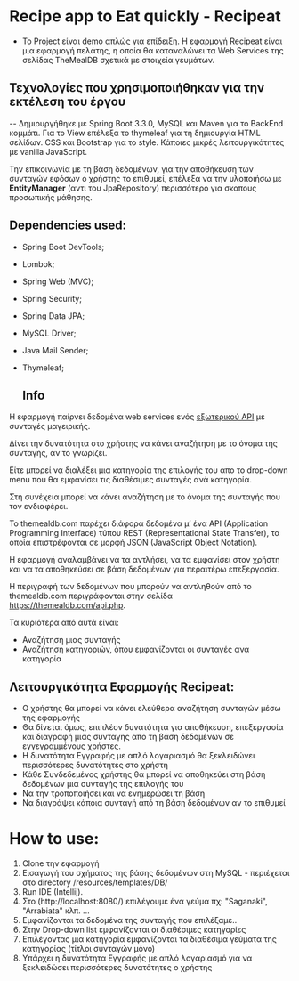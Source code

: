 # Recipe app to Eat quickly  - Recipeat
- Το Project είναι demo απλώς για επίδειξη.
Η εφαρμογή Recipeat είναι μια εφαρμογή πελάτης, η οποία θα καταναλώνει τα Web Services
  της σελίδας TheMealDB σχετικά με στοιχεία γευμάτων.

## Τεχνολογίες που χρησιμοποιήθηκαν για την εκτέλεση του έργου
-- Δημιουργήθηκε με Spring Boot 3.3.0, MySQL και Maven για το BackEnd κομμάτι. Για το View επέλεξα το thymeleaf για τη δημιουργία HTML σελίδων. CSS και Bootstrap για το style. Κάποιες μικρές λειτουργικότητες με vanilla JavaScript.
  
Την επικοινωνία με τη βάση δεδομένων, για την αποθήκευση των συνταγών εφόσων ο χρήστης το επιθυμεί, επέλεξα να την υλοποιήσω με **EntityManager** (αντι του JpaRepository) περισσότερο για σκοπους προσωπικής μάθησης.

## Dependencies used:
- Spring Boot DevTools;
- Lombok;
- Spring Web (MVC);
- Spring Security;
- Spring Data JPA;
- MySQL Driver;
- Java Mail Sender;
- Thymeleaf;

  ## Info
Η εφαρμογή παίρνει δεδομένα web services ενός [εξωτερικού ΑPI](https://themealdb.com/api.php) με συνταγές μαγειρικής.
  
Δίνει την δυνατότητα στο χρήστης να κάνει αναζήτηση με το όνομα της συνταγής, αν το γνωρίζει. 

Είτε μπορεί να διαλέξει μια κατηγορία της επιλογής του απο το drop-down menu που θα εμφανίσει τις διαθέσιμες συνταγές ανά κατηγορία.

Στη συνέχεια μπορεί να κάνει αναζήτηση με το όνομα της συνταγής που τον ενδιαφέρει.

Το themealdb.com παρέχει διάφορα δεδομένα μ’ ένα API (Application Programming Interface) τύπου REST (Representational State Transfer), 
τα οποία επιστρέφονται σε μορφή JSON (JavaScript Object Notation). 

Η εφαρμογή αναλαμβάνει να τα αντλήσει, να τα εμφανίσει στον χρήστη και να τα αποθηκεύσει σε βάση δεδομένων για περαιτέρω επεξεργασία.

Η περιγραφή των δεδομένων που μπορούν να αντληθούν από το themealdb.com  περιγράφονται στην σελίδα https://themealdb.com/api.php. 

Τα κυριότερα από αυτά είναι:
- Αναζήτηση μιας συνταγής
- Αναζήτηση κατηγοριών, όπου εμφανίζονται οι συνταγές ανα κατηγορία

## Λειτουργικότητα Εφαρμογής Recipeat:
- Ο χρήστης θα μπορεί να κάνει ελεύθερα αναζήτηση συνταγών μέσω της εφαρμογής
- Θα δίνεται όμως, επιπλέον δυνατότητα για αποθήκευση, επεξεργασία και διαγραφή μιας συνταγης απο τη βάση δεδομένων σε εγγεγραμμένους χρήστες.
- Η δυνατότητα Εγγραφής με απλό λογαριασμό θα ξεκλειδώνει περισσότερες δυνατότητες στο χρήστη
- Κάθε Συνδεδεμένος χρήστης θα μπορεί να αποθηκεύει στη βάση δεδομένων μια συνταγής της επιλογής του
- Να την τροποποιήσει και να ενημερώσει τη βάση
- Να διαγράψει κάποια συνταγή από τη βάση δεδομένων αν το επιθυμεί
  
 # How to use:
1. Clone την εφαρμογή
2. Εισαγωγή του σχήματος της βάσης δεδομένων στη MySQL - περιέχεται στο directory /resources/templates/DB/
3. Run IDE (Intellij). 
4. Στο (http://localhost:8080/) επιλέγουμε ένα γεύμα πχ: "Saganaki", "Arrabiata" κλπ. ...
5. Εμφανίζονται τα δεδομένα της συνταγής που επιλέξαμε..
6. Στην Drop-down list εμφανίζονται οι διαθέσιμες κατηγορίες
7. Επιλέγοντας μια κατηγορία εμφανίζονται τα διαθέσιμα γεύματα της κατηγορίας (τίτλοι συνταγών μόνο)
8. Υπάρχει η δυνατότητα Εγγραφής με απλό λογαριασμό για να ξεκλειδώσει περισσότερες δυνατότητες ο χρήστης

